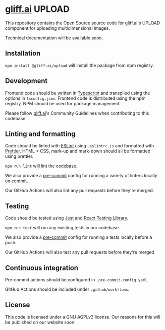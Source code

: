 # [gliff.ai](https://gliff.ai) UPLOAD

This repository contains the Open Source source code for [gliff.ai](https://gliff.ai)'s UPLOAD component for uploading multidimensional images.

Technical documentation will be available soon.

## Installation

`npm install @gliff-ai/upload` will install the package from npm registry.

## Development

Frontend code should be written in [Typescript](https://www.typescriptlang.org/) and transpiled using the options in `tsconfig.json`.
Frontend code is distributed using the npm registry.
NPM should be used for package management.

Please follow [gliff.ai](https://gliff.ai)'s Community Guidelines when contributing to this codebase.

## Linting and formatting

Code should be linted with [ESLint](https://eslint.org/) using `.eslintrc.js` and formatted with [Prettier](https://prettier.io/).
HTML + CSS, mark-up and mark-down should all be formatted using prettier.

`npm run lint` will lint the codebase.

We also provide a [pre-commit](https://pre-commit.com/) config for running a variety of linters locally on commit.

Our GitHub Actions will also lint any pull requests before they're merged.

## Testing

Code should be tested using [Jest](https://jestjs.io/) and [React Testing Library](https://testing-library.com/docs/react-testing-library/intro/).

`npm run test` will run any existing tests in our codebase.

We also provide a [pre-commit](https://pre-commit.com/) config for running a tests locally before a push.

Our GitHub Actions will also test any pull requests before they're merged.

## Continuous integration

Pre-commit actions should be configured in `.pre-commit-config.yaml`.

GitHub Actions should be included under `.github/workflows`.

## License

This code is licensed under a GNU AGPLv3 license. Our reasons for this will be published on our website soon.

